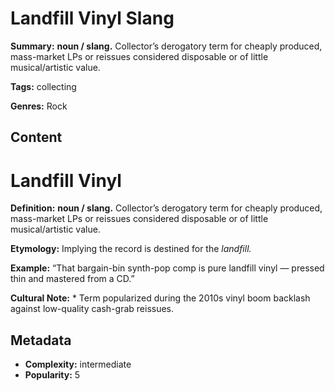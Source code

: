 # Landfill Vinyl Slang

**Summary:** **noun / slang.** Collector’s derogatory term for cheaply produced, mass-market LPs or reissues considered disposable or of little musical/artistic value.

**Tags:** collecting

**Genres:** Rock

## Content

# Landfill Vinyl

**Definition:** **noun / slang.** Collector’s derogatory term for cheaply produced, mass-market LPs or reissues considered disposable or of little musical/artistic value.

**Etymology:** Implying the record is destined for the *landfill.*

**Example:** “That bargain-bin synth-pop comp is pure landfill vinyl — pressed thin and mastered from a CD.”

**Cultural Note:** * Term popularized during the 2010s vinyl boom backlash against low-quality cash-grab reissues.

## Metadata

- **Complexity:** intermediate
- **Popularity:** 5

